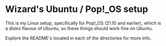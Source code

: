 # Wizard's Ubuntu / Pop!\_OS setup

This is my Linux setup, specifically for Pop!\_OS (21.10 and earlier), which is a distro flavour of Ubuntu, so these things should work fine on Ubuntu.

Explore the README's located in each of the directories for more info.
